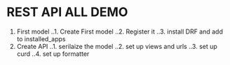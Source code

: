# REST API ALL DEMO

1. First model
   ..1. Create First model
   ..2. Register it
   ..3. install DRF and add to installed_apps
2. Create API
   ..1. serilaize the model
   ..2. set up views and urls
   ..3. set up curd
   ..4. set up formatter
